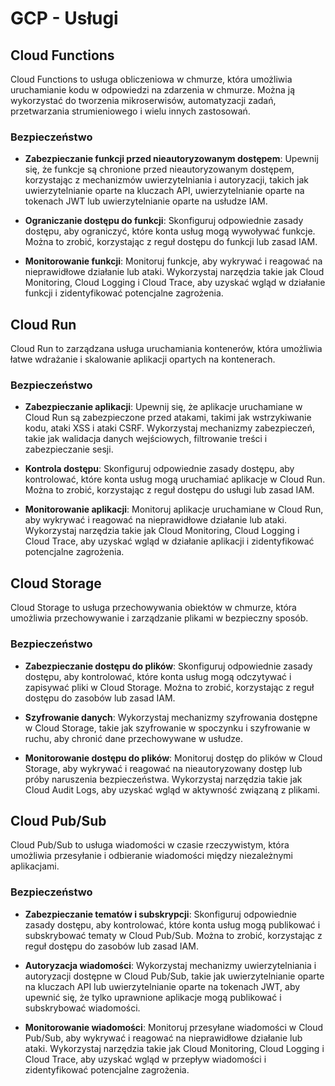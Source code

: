 # GCP - Usługi

## Cloud Functions

Cloud Functions to usługa obliczeniowa w chmurze, która umożliwia uruchamianie kodu w odpowiedzi na zdarzenia w chmurze. Można ją wykorzystać do tworzenia mikroserwisów, automatyzacji zadań, przetwarzania strumieniowego i wielu innych zastosowań. 

### Bezpieczeństwo

- **Zabezpieczanie funkcji przed nieautoryzowanym dostępem**: Upewnij się, że funkcje są chronione przed nieautoryzowanym dostępem, korzystając z mechanizmów uwierzytelniania i autoryzacji, takich jak uwierzytelnianie oparte na kluczach API, uwierzytelnianie oparte na tokenach JWT lub uwierzytelnianie oparte na usłudze IAM.

- **Ograniczanie dostępu do funkcji**: Skonfiguruj odpowiednie zasady dostępu, aby ograniczyć, które konta usług mogą wywoływać funkcje. Można to zrobić, korzystając z reguł dostępu do funkcji lub zasad IAM.

- **Monitorowanie funkcji**: Monitoruj funkcje, aby wykrywać i reagować na nieprawidłowe działanie lub ataki. Wykorzystaj narzędzia takie jak Cloud Monitoring, Cloud Logging i Cloud Trace, aby uzyskać wgląd w działanie funkcji i zidentyfikować potencjalne zagrożenia.

## Cloud Run

Cloud Run to zarządzana usługa uruchamiania kontenerów, która umożliwia łatwe wdrażanie i skalowanie aplikacji opartych na kontenerach. 

### Bezpieczeństwo

- **Zabezpieczanie aplikacji**: Upewnij się, że aplikacje uruchamiane w Cloud Run są zabezpieczone przed atakami, takimi jak wstrzykiwanie kodu, ataki XSS i ataki CSRF. Wykorzystaj mechanizmy zabezpieczeń, takie jak walidacja danych wejściowych, filtrowanie treści i zabezpieczanie sesji.

- **Kontrola dostępu**: Skonfiguruj odpowiednie zasady dostępu, aby kontrolować, które konta usług mogą uruchamiać aplikacje w Cloud Run. Można to zrobić, korzystając z reguł dostępu do usługi lub zasad IAM.

- **Monitorowanie aplikacji**: Monitoruj aplikacje uruchamiane w Cloud Run, aby wykrywać i reagować na nieprawidłowe działanie lub ataki. Wykorzystaj narzędzia takie jak Cloud Monitoring, Cloud Logging i Cloud Trace, aby uzyskać wgląd w działanie aplikacji i zidentyfikować potencjalne zagrożenia.

## Cloud Storage

Cloud Storage to usługa przechowywania obiektów w chmurze, która umożliwia przechowywanie i zarządzanie plikami w bezpieczny sposób.

### Bezpieczeństwo

- **Zabezpieczanie dostępu do plików**: Skonfiguruj odpowiednie zasady dostępu, aby kontrolować, które konta usług mogą odczytywać i zapisywać pliki w Cloud Storage. Można to zrobić, korzystając z reguł dostępu do zasobów lub zasad IAM.

- **Szyfrowanie danych**: Wykorzystaj mechanizmy szyfrowania dostępne w Cloud Storage, takie jak szyfrowanie w spoczynku i szyfrowanie w ruchu, aby chronić dane przechowywane w usłudze.

- **Monitorowanie dostępu do plików**: Monitoruj dostęp do plików w Cloud Storage, aby wykrywać i reagować na nieautoryzowany dostęp lub próby naruszenia bezpieczeństwa. Wykorzystaj narzędzia takie jak Cloud Audit Logs, aby uzyskać wgląd w aktywność związaną z plikami.

## Cloud Pub/Sub

Cloud Pub/Sub to usługa wiadomości w czasie rzeczywistym, która umożliwia przesyłanie i odbieranie wiadomości między niezależnymi aplikacjami.

### Bezpieczeństwo

- **Zabezpieczanie tematów i subskrypcji**: Skonfiguruj odpowiednie zasady dostępu, aby kontrolować, które konta usług mogą publikować i subskrybować tematy w Cloud Pub/Sub. Można to zrobić, korzystając z reguł dostępu do zasobów lub zasad IAM.

- **Autoryzacja wiadomości**: Wykorzystaj mechanizmy uwierzytelniania i autoryzacji dostępne w Cloud Pub/Sub, takie jak uwierzytelnianie oparte na kluczach API lub uwierzytelnianie oparte na tokenach JWT, aby upewnić się, że tylko uprawnione aplikacje mogą publikować i subskrybować wiadomości.

- **Monitorowanie wiadomości**: Monitoruj przesyłane wiadomości w Cloud Pub/Sub, aby wykrywać i reagować na nieprawidłowe działanie lub ataki. Wykorzystaj narzędzia takie jak Cloud Monitoring, Cloud Logging i Cloud Trace, aby uzyskać wgląd w przepływ wiadomości i zidentyfikować potencjalne zagrożenia.
